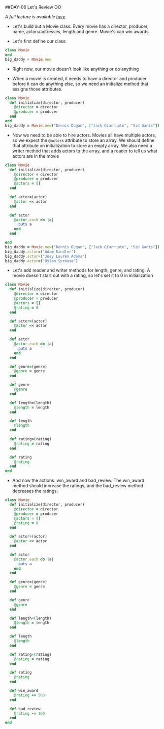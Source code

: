 ##DAY-06 Let's Review OO

_A full lecture is available [here](LECTURE.md)_

+ Let's build out a Movie class. Every movie has a director, producer, name, actors/actresses, length and genre. Movie's can win awards

+ Let's first define our class:
```ruby
class Movie
end
big_daddy = Movie.new
```
  * Right now, our movie doesn't look like anything or do anything

+ When a movie is created, it needs to have a director and producer before it can do anything else, so we need an initialize method that assigns those attributes. 
```ruby
class Movie
  def initialize(director, producer)
    @director = director
    @producer = producer
  end
end
big_daddy = Movie.new("Dennis Dugan", ["Jack Giarrupto", "Sid Ganis"])
``` 

+ Now we need to be able to hire actors. Movies all have multiple actors, so we expect the `@actors` attribute to store an array. We should define that attribute on initialization to store an empty array. We also need a writer method that adds actors to the array, and a reader to tell us what actors are in the movie

```ruby
class Movie
  def initialize(director, producer)
    @director = director
    @producer = producer
    @actors = []
  end

  def actor=(actor)
    @actor << actor
  end

  def actor
    @actor.each do |a|
      puts a
    end
  end

end
big_daddy = Movie.new("Dennis Dugan", ["Jack Giarrupto", "Sid Ganis"])
big_daddy.actor=("Adam Sandler")
big_daddy.actor=("Joey Lauren Adams")
big_daddy.actor=("Dylan Sprouse")
``` 

+ Let's add reader and writer methods for length, genre, and rating. A movie doesn't start out with a rating, so let's set it to 0 in initialization
```ruby
class Movie
  def initialize(director, producer)
    @director = director
    @producer = producer
    @actors = []
    @rating = 0
  end

  def actor=(actor)
    @actor << actor
  end

  def actor
    @actor.each do |a|
      puts a
    end
  end

  def genre=(genre)
    @genre = genre
  end

  def genre
    @genre
  end

  def length=(length)
    @length = length
  end

  def length
    @length
  end

  def rating=(rating)
    @rating = rating
  end

  def rating
    @rating
  end
end

```

+ And now the actions: win_award and bad_review. The win_award method should increase the ratings, and the bad_review method decreases the ratings.
```ruby
class Movie
  def initialize(director, producer)
    @director = director
    @producer = producer
    @actors = []
    @rating = 0
  end

  def actor=(actor)
    @actor << actor
  end

  def actor
    @actor.each do |a|
      puts a
    end
  end

  def genre=(genre)
    @genre = genre
  end

  def genre
    @genre
  end

  def length=(length)
    @length = length
  end

  def length
    @length
  end

  def rating=(rating)
    @rating = rating
  end

  def rating
    @rating
  end

  def win_award
    @rating += 500
  end

  def bad_review
    @rating -= 100
  end
end
```